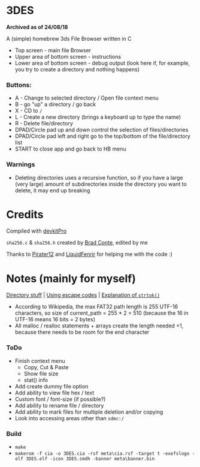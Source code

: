# 3DES

**Archived as of 24/08/18**

A (simple) homebrew 3ds File Browser written in C

 - Top screen - main file Browser
 - Upper area of bottom screen - instructions
 - Lower area of bottom screen - debug output (look here if, for example, you try to create a directory and nothing happens)

### Buttons:

 - A - Change to selected directory / Open file context menu
 - B - go "up" a directory / go back
 - X - CD to `/`
 - L - Create a new directory (brings a keyboard up to type the name)
 - R - Delete file/directory
 - DPAD/Circle pad up and down control the selection of files/directories
 - DPAD/Circle pad left and right go to the top/bottom of the file/directory list
 - START to close app and go back to HB menu

### Warnings

- Deleting directories uses a recursive function, so if you have a large (very large) amount of subdirectories inside the directory you want to delete, it may end up breaking


# Credits

Compiled with [devkitPro](https://devkitpro.org/)

`sha256.c` & `sha256.h` created by [Brad Conte](https://github.com/B-Con/crypto-algorithms), edited by me

Thanks to [Pirater12](https://github.com/Pirater12) and [LiquidFenrir](https://github.com/LiquidFenrir) for helping me
with the code :)


# Notes (mainly for myself)

[Directory stuff](https://www.gnu.org/software/libc/manual/html_node/Directory-Entries.html) | [Using escape codes](https://smealum.github.io/ctrulib/graphics_2printing_2colored-text_2source_2main_8c-example.html#a1) | [Explanation of `strtok()`](http://stackoverflow.com/a/3890186)

- According to Wikipedia, the max FAT32 path length is 255 UTF-16 characters, so size of current_path = 255 * 2 = 510 (because the 16 in UTF-16 means 16 bits = 2 bytes)
- All malloc / realloc statements + arrays create the length needed +1, because there needs to be room for the end character

### ToDo

 - Finish context menu
   + Copy, Cut & Paste
   + Show file size
   + stat() info
- Add create dummy file option
- Add ability to view file hex / text
- Custom font / font-size (if possible?)
- Add ability to rename file / directory
- Add ability to mark files for multiple deletion and/or copying
- Look into accessing areas other than `sdmc:/`

### Build

 - `make`
 - `makerom -f cia -o 3DES.cia -rsf meta\cia.rsf -target t -exefslogo -elf 3DES.elf -icon 3DES.smdh -banner meta\banner.bin`
